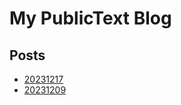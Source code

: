 # My PublicText Blog

## Posts

- [20231217](./2023/12/17/20231217.md)
- [20231209](./2023/12/09/20231209.md)